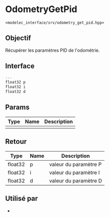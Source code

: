 ﻿# OdometryGetPid
`<modelec_interface/srv/odometry_get_pid.hpp>`

## Objectif
Récupérer les paramètres PID de l'odométrie.

## Interface
```cpp
---
float32 p
float32 i
float32 d
```

## Params

| Type | Name | Description |
|------|------|-------------|
|      |      |             |

## Retour

| Type    | Name | Description           |
|---------|------|-----------------------|
| float32 | p    | valeur du paramètre P |
| float32 | i    | valeur du paramètre I |
| float32 | d    | valeur du paramètre D |

## Utilisé par
-